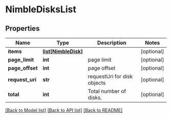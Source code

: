# NimbleDisksList

## Properties
Name | Type | Description | Notes
------------ | ------------- | ------------- | -------------
**items** | [**list[NimbleDisk]**](NimbleDisk.md) |  | [optional] 
**page_limit** | **int** | page limit | [optional] 
**page_offset** | **int** | page offset | [optional] 
**request_uri** | **str** | requestUri for disk objects | [optional] 
**total** | **int** | Total number of disks. | [optional] 

[[Back to Model list]](../README.md#documentation-for-models) [[Back to API list]](../README.md#documentation-for-api-endpoints) [[Back to README]](../README.md)



